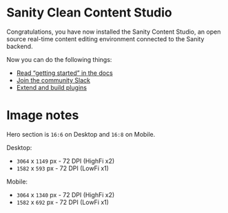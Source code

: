 # Sanity Clean Content Studio

Congratulations, you have now installed the Sanity Content Studio, an open source real-time content editing environment connected to the Sanity backend.

Now you can do the following things:

- [Read “getting started” in the docs](https://www.sanity.io/docs/introduction/getting-started?utm_source=readme)
- [Join the community Slack](https://slack.sanity.io/?utm_source=readme)
- [Extend and build plugins](https://www.sanity.io/docs/content-studio/extending?utm_source=readme)

# Image notes

Hero section is `16:6` on Desktop and `16:8` on Mobile.

Desktop:

- `3064` x `1149` px - 72 DPI (HighFi x2)
- `1582` x `593` px - 72 DPI (LowFi x1)

Mobile:

- `3064` x `1340` px - 72 DPI (HighFi x2)
- `1582` x `692` px - 72 DPI (LowFi x1)
